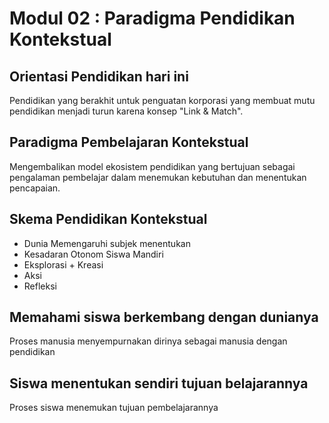 # Modul 02 : Paradigma Pendidikan Kontekstual

## Orientasi Pendidikan hari ini
Pendidikan yang berakhit untuk penguatan korporasi yang membuat mutu pendidikan menjadi turun karena konsep "Link & Match".

## Paradigma Pembelajaran Kontekstual
Mengembalikan model ekosistem pendidikan yang bertujuan sebagai pengalaman pembelajar dalam menemukan kebutuhan dan menentukan pencapaian.

## Skema Pendidikan Kontekstual
  - Dunia Memengaruhi subjek menentukan
  - Kesadaran Otonom Siswa Mandiri
  - Eksplorasi + Kreasi
  - Aksi
  - Refleksi
  
## Memahami siswa berkembang dengan dunianya
Proses manusia menyempurnakan dirinya sebagai manusia dengan pendidikan

## Siswa menentukan sendiri tujuan belajarannya
Proses siswa menemukan tujuan pembelajarannya
